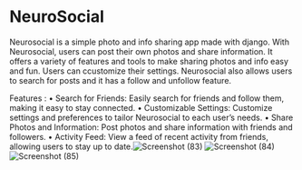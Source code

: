 ﻿# NeuroSocial


Neurosocial is a simple photo and info sharing app made with django. With Neurosocial, users can post their own photos and share information. It offers a variety of features and tools to make sharing photos and info easy and fun. Users can ccustomize their settings. Neurosocial also allows users to search for posts and it has a follow and unfollow feature.

Features :
• Search for Friends: Easily search for friends and follow them, making it easy to stay connected.
• Customizable Settings: Customize settings and preferences to tailor Neurosocial to each user’s needs.
• Share Photos and Information: Post photos and share information with friends and followers.
• Activity Feed: View a feed of recent activity from friends, allowing users to stay up to date.![Screenshot (83)](https://user-images.githubusercontent.com/78295593/209572467-da21ca17-6a79-4077-ba5a-daeff58c8034.png)
![Screenshot (84)](https://user-images.githubusercontent.com/78295593/209572474-ac583f3a-65cd-4d5d-8325-ae270f40ddf8.png)
![Screenshot (85)](https://user-images.githubusercontent.com/78295593/209572480-ccaa5e14-c929-4245-9ac6-43cd2bbdcb52.png)
